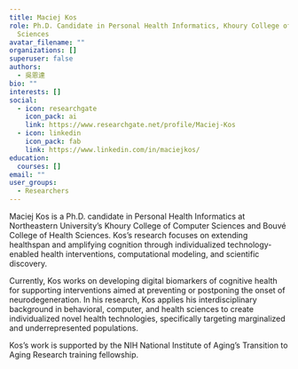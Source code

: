 ```yaml
---
title: Maciej Kos
role: Ph.D. Candidate in Personal Health Informatics, Khoury College of Computer
  Sciences
avatar_filename: ""
organizations: []
superuser: false
authors:
  - 吳恩達
bio: ""
interests: []
social:
  - icon: researchgate
    icon_pack: ai
    link: https://www.researchgate.net/profile/Maciej-Kos
  - icon: linkedin
    icon_pack: fab
    link: https://www.linkedin.com/in/maciejkos/
education:
  courses: []
email: ""
user_groups:
  - Researchers
---
```

Maciej Kos is a Ph.D. candidate in Personal Health Informatics at Northeastern University’s Khoury College of Computer Sciences and Bouvé College of Health Sciences. Kos’s research focuses on extending healthspan and amplifying cognition through individualized technology-enabled health interventions, computational modeling, and scientific discovery. 


Currently, Kos works on developing digital biomarkers of cognitive health for supporting interventions aimed at preventing or postponing the onset of neurodegeneration. In his research, Kos applies his interdisciplinary background in behavioral, computer, and health sciences to create individualized novel health technologies, specifically targeting marginalized and underrepresented populations. 


Kos’s work is supported by the NIH National Institute of Aging’s Transition to Aging Research training fellowship.